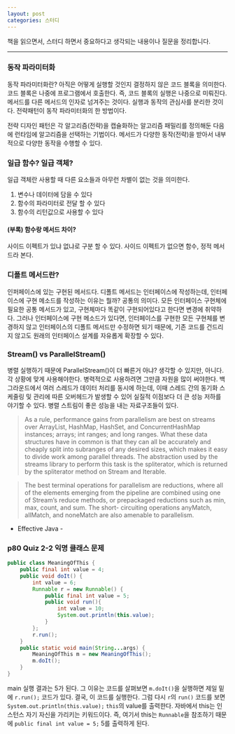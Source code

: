 ```yaml
---
layout: post
categories: 스터디
---
```


책을 읽으면서, 스터디 하면서 중요하다고 생각되는 내용이나 질문을 정리합니다. 

---

### 동작 파라미터화

동작 파라미터화란? 아직은 어떻게 실행할 것인지 결정하지 않은 코드 블록을 의미한다. 코드 블록은 나중에 프로그램에서 호출한다. 즉, 코드 블록의 실행은 나중으로 미뤄진다. 
메서드를 다른 메서드의 인자로 넘겨주는 것이다. 실행과 동작의 관심사를 분리한 것이다. 전략패턴이 동작 파라미터화의 한 방법이다. 

전략 디자인 패턴은 각 알고리즘(전략)을 캡슐화하는 알고리즘 패밀리를 정의해둔 다음에 런타임에 알고리즘을 선택하는 기법이다. 메서드가 다양한 동작(전략)을 받아서 내부적으로 다양한 동작을 수행할 수 있다. 

### 일급 함수? 일급 객체? 

일급 객체란 사용할 때 다른 요소들과 아무런 차별이 없는 것을 의미한다. 
1. 변수나 데이터에 담을 수 있다
2. 함수의 파라미터로 전달 할 수 있다
3. 함수의 리턴값으로 사용할 수 있다 

#### (부록) 함수랑 메서드 차이? 
사이드 이펙트가 있냐 없냐로 구분 할 수 있다. 
사이드 이펙트가 없으면 함수, 정적 메서드라 본다. 

### 디폴트 메서드란? 
인퍼페이스에 있는 구현된 메서드다. 디폴트 메서드는 인터페이스에 작성하는데, 인터페이스에 구현 메소드를 작성하는 이유는 뭘까? 
공통의 의미다. 모든 인터페이스 구현체에 필요한 공통 메서드가 있고, 구현체마다 똑같이 구현되어있다고 한다면 변경에 취약하다. 그러나 인터페이스에 구현 메소드가 있다면, 인터페이스를 구현한 모든 구현체를 변경하지 않고 인터페이스의 디폴트 메서드만 수정하면 되기 때문에, 기존 코드를 건드리지 않고도 원래의 인터페이스 설계를 자유롭게 확장할 수 있다. 

### Stream() vs ParallelStream() 

병렬 실행하기 때문에 ParallelStream()이 더 빠른거 아냐? 생각할 수 있지만, 아니다. 
각 상황에 맞게 사용해야한다. 
병력적으로 사용하려면 그만큼 자원을 많이 써야한다. 
백그라운드에서 여러 스레드가 데이터 처리를 동시에 하는데, 이때 스레드 간의 동기화 스케줄링 및 관리에 따른 오버헤드가 발생할 수 있어 실질적 이점보다 더 큰 성능 저하를 야기할 수 있다. 병렬 스트림이 좋은 성능을 내는 자료구조들이 있다. 

>As a rule, performance gains from parallelism are best on streams over ArrayList, HashMap, HashSet, and ConcurrentHashMap instances; arrays; int ranges; and long ranges. What these data structures have in common is that they can all be accurately and cheaply split into subranges of any desired sizes, which makes it easy to divide work among parallel threads. The abstraction used by the streams library to perform this task is the spliterator, which is returned by the spliterator method on Stream and Iterable.

>The best terminal operations for parallelism are reductions, where all of the elements emerging from the pipeline are combined using one of Stream’s reduce methods, or prepackaged reductions such as min, max, count, and sum. The short- circuiting operations anyMatch, allMatch, and noneMatch are also amenable to parallelism.

 - Effective Java -
 
### p80 Quiz 2-2 익명 클래스 문제

```java
public class MeaningOfThis {
    public final int value = 4;
    public void doIt() {
        int value = 6;
        Runnable r = new Runnable() {
            public final int value = 5;
            public void run(){
                int value = 10;
                System.out.println(this.value);
            }
        };
        r.run();
    }
    public static void main(String...args) {
        MeaningOfThis m = new MeaningOfThis();
        m.doIt();
    }
}
```

main 실행 결과는 5가 된다. 
그 이유는 코드를 살펴보면 `m.doIt()`을 실행하면 제일 밑에 `r.run();` 코드가 있다. 
결국, 이 코드를 실행한다. 
그럼 다시 `r`의 `run()` 코드를 보면 `System.out.println(this.value);` `this`의 value를 출력한다.
자바에서 this는 인스턴스 자기 자신을 가리키는 키워드이다. 즉, 여기서 this는 `Runnable`을 참조하기 때문에 `public final int value = 5;` 5를 출력하게 된다. 
